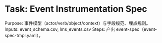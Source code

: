 # Task: Event Instrumentation Spec

Purpose: 事件模型（actor/verb/object/context）与字段规范、埋点规则。
Inputs: event_schema.csv, lms_events.csv
Steps: 产出 event-spec（event-spec-tmpl.yaml）。
